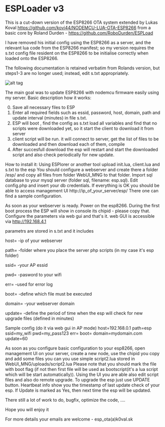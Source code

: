 # ESPLoader v3

This is a cut-down version of the ESP8266 OTA system extended by Lukas Koval 
https://github.com/kovi44/NODEMCU-LUA-OTA-ESP8266
from a basic core by Roland Durden  - https://github.com/RoboDurden/ESPLoad

I have removed his initial config using the ESP8266 as a server, and the relevant lua code from the ESP8266 manifest; so my version requires
the s.txt config file resident on the ESP8266 to be initialise correctly when loaded onto the ESP8266.

The following documentation is  retained verbatim from Rolands version, but steps1-3 are no longer used; instead, edit s.txt appropriately.


![alt tag](https://raw.githubusercontent.com/kovi44/NODEMCU-LUA-OTA-ESP8266/master/screenshots/gui_edit.png)


The main goal was to update ESP8266 with nodemcu firmware easily using my server.
Basic description how it works:

0. Save all necessary files to ESP  
1. Enter all required fields such as essid, password, host, domain, path and update interval (minutes) in file s.txt.
4. ESP will boot , find the config as s.txt load all variables and find that no scripts were downloaded yet, so it start the client to download it from server
5. client script will be run. it will connect to server, get the list of files to be downloaded and then download each of them, compile
6. After succesfull download the esp will restart and start the downloaded script and also check periodically for new update.

How to install it:
Using ESPlorer or another tool upload init.lua, client.lua and s.txt to the esp
You should configure a webserver and create there a folder /esp/ and copy all files from folder WebUI_MNG to that folder. Import sql database to your mysql server (folder sql, filename: esp.sql). Edit config.php and insert your db credentials.
If everything is OK you should be able to access management UI http://ip_of_your_server/esp/ There one can find a sample configuration. 

As soon as your webserver is ready. Power on the esp8266. During the first boot process the ESP will show in console its chipid - please copy that. 
Configure the parameters via web gui and that's it. web GUI is accessible via http://192.168.4.1

parametrs are stored in s.txt and it includes

host=   -ip of your webserver

path=   -folder where you place the server php scripts (in my case it's esp folder)

ssid=   -your AP essid

pwd=	-pasword to your wifi

err=	-used for error log

boot=   -define which file must be executed 

domain=	-your webserver domain

update= -define the period of time when the esp will check for new upgrade files (defined in minutes)


Sample config (do it via web gui in AP mode)
host=192.168.0.1
path=esp
ssid=my_wifi
pwd=my_pass123
err=
boot=
domain=mydomain.com
update=60

As soon as you configure basic configuration to your esp8266, open management UI on your server, create a new node, use the chipid you copy and add some files you can you use simple script2.lua stored in WebUI_MNG/uploads/script2.lua Please note that you should mark the file with boot flag (if not then first file will be used as bootscript(it's a lua script which will be start automatically)). 
Using the UI you are able also edit script files and also do remote upgrade. To upgrade the esp just use UPDATE button. Heartbeat info show you the timestamp of last update check of your esp. If Update is marked as Yes, then next time the esp will be updated.

There still a lot of work to do, bugfix, optimize the code, .... 

Hope you will enjoy it

For more details your emails are welcome - esp_ota(a)k0val.sk

